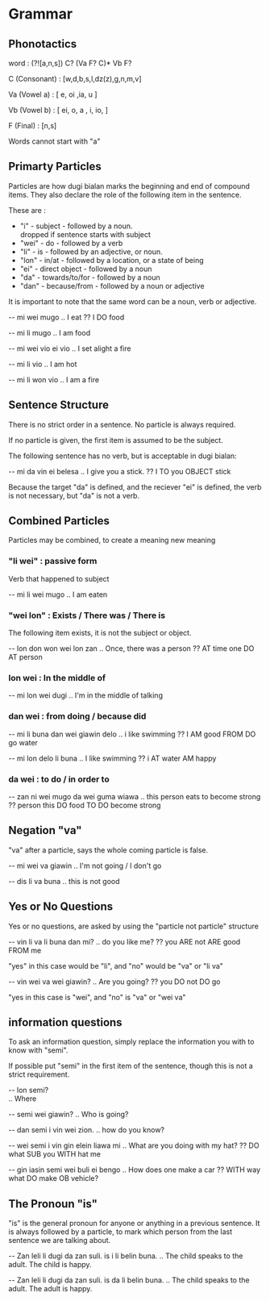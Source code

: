 Grammar
======

Phonotactics
----------

word : (?![a,n,s]) C? (Va F? C)* Vb F?

C (Consonant) : [w,d,b,s,l,dz(z),g,n,m,v]

Va (Vowel a) : [ e, oi ,ia, u ]

Vb (Vowel b) : [ ei, o, a , i, io,  ]

F (Final) : [n,s]


Words cannot start with "a"


Primarty Particles
---------

Particles are how dugi bialan marks the beginning and end of compound items. They also declare the role of the following item in the sentence.

These are :
* "i" - subject - followed by a noun.    
dropped if sentence starts with subject
* "wei" - do - followed by a verb
* "li" - is - followed by an adjective, or noun.
* "lon" - in/at - followed by a location, or a state of being
* "ei" - direct object - followed by a noun
* "da" - towards/to/for - followed by a noun
* "dan" - because/from - followed by a noun or adjective

It is important to note that the same word can be a noun, verb or adjective.

-- mi wei mugo
.. I eat
?? I DO food

-- mi li mugo
.. I am food

-- mi wei vio ei vio
.. I set alight a fire

-- mi li vio
.. I am hot

-- mi li won vio
.. I am a fire

Sentence Structure
--------------

There is no strict order in a sentence. No particle is always required.

If no particle is given, the first item is assumed to be the subject.

The following sentence has no verb, but is acceptable in dugi bialan:

-- mi da vin ei belesa
.. I give you a stick.
?? I TO you OBJECT stick

Because the target "da" is defined, and the reciever "ei" is defined, the verb is not necessary, but "da" is not a verb.

Combined Particles
--------------

Particles may be combined, to create a meaning new meaning

### "li wei" : passive form

Verb that happened to subject

-- mi li wei mugo
.. I am eaten

### "wei lon" : Exists / There was / There is

The following item exists, it is not the subject or object.

-- lon don won wei lon zan 
.. Once, there was a person
?? AT time one DO AT person


### lon wei : In the middle of

-- mi lon wei dugi 
.. I'm in the middle of talking

### dan wei : from doing / because did

-- mi li buna dan wei giawin delo
.. i like swimming
?? I AM good FROM DO go water

-- mi lon delo li buna
.. I like swimming
?? i AT water AM happy

### da wei : to do / in order to

-- zan ni wei mugo da wei guma wiawa
.. this person eats to become strong
?? person this DO food TO DO become strong

Negation "va"
------------

"va" after a particle, says the whole coming particle is false.

-- mi wei va giawin
.. I'm not going / I don't go

-- dis li va buna
.. this is not good


Yes or No Questions
---------

Yes or no questions, are asked by using the "particle not particle" structure

-- vin li va li buna dan mi? 
.. do you like me? 
?? you ARE not ARE good FROM me

"yes" in this case would be "li", and "no" would be "va" or "li va"

-- vin wei va wei giawin?
.. Are you going?
?? you DO not DO go

"yes in this case is "wei", and "no" is "va" or "wei va"

information questions
----------------

To ask an information question, simply replace the information you with to know with "semi".

If possible put "semi" in the first item of the sentence, though this is not a strict requirement.

-- lon semi?    
.. Where

-- semi wei giawin?
.. Who is going?

-- dan semi i vin wei zion.
.. how do you know?

-- wei semi i vin gin elein liawa mi
.. What are you doing with my hat?
?? DO what SUB you WITH hat me

-- gin iasin semi wei buli ei bengo
.. How does one make a car
?? WITH way what DO make OB vehicle?



The Pronoun "is"
--------------
"is" is the general pronoun for anyone or anything in a previous sentence. It is always followed by a particle, to mark which person from the last sentence we are talking about.

-- Zan leli li dugi da zan suli. is i li belin buna.
.. The child speaks to the adult. The child is happy.

-- Zan leli li dugi da zan suli. is da li belin buna.
.. The child speaks to the adult. The adult is happy.


